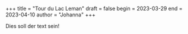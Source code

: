 +++
title = "Tour du Lac Leman"
draft = false
begin = 2023-03-29
end = 2023-04-10
author = "Johanna"
+++

Dies soll der text sein!
